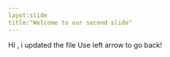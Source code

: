 ```yaml
---
layot:slide
title:"Welcome to our second slide"
---
```

Hi , i updated the file
Use left arrow to go back!